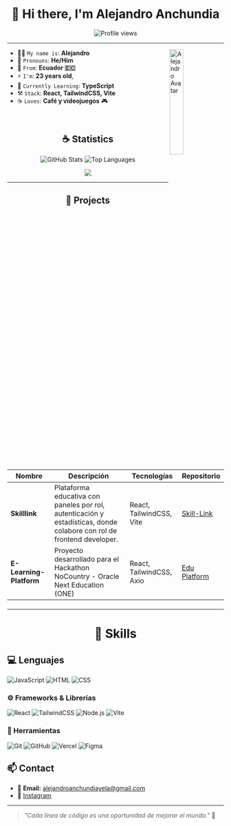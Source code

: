 
<h1 align="center">👋 Hi there, I'm Alejandro Anchundia</h1>

<p align="center">
  <img src="https://komarev.com/ghpvc/?username=anchundiatech&label=Profile%20views&color=800080&style=flat" alt="Profile views" />
</p>


<hr/>

 <img align='right' src="https://github.com/user-attachments/assets/58971c58-2628-45c3-9b7e-cebdd0742c47" width="25%" alt="Alejandro Avatar" />




- 🙋‍♂️ `My name is`: **Alejandro**
- 💬 `Pronouns`: **He/Him**
- 📍 `From`: **Ecuador 🇪🇨**
- ⚡ `I'm`: **23 years old**,
- 🧠 `Currently Learning`: **TypeScript**
- ⚒️ `Stack`: **React, TailwindCSS, Vite**
- ☕ `Loves`: **Café y videojuegos** 🎮

 



<br/>

<h2 align="center" >☕ Statistics</h2>

<p align="center">
  <img src="https://github-readme-stats.vercel.app/api?username=anchundiatech&show_icons=true&theme=radical" alt="GitHub Stats" />
  <img src="https://github-readme-stats.vercel.app/api/top-langs/?username=anchundiatech&layout=compact&theme=radical" alt="Top Languages" />
</p>
<p align="center">
  <img src="https://github-profile-trophy.vercel.app/?username=anchundiatech&theme=darkhub&row=1&column=7" />
</p>

---

<h2 align="center">🚀 Projects<h2/>

| Nombre | Descripción | Tecnologías | Repositorio |
|--------|-------------|-------------|------------ |
| **Skilllink** | Plataforma educativa con paneles por rol, autenticación y estadísticas, donde colabore con rol de frontend developer. | React, TailwindCSS, Vite| [Skill-Link](https://github.com/mandalorians-team/Skilllink-Alumnithon.git)
| **E-Learning-Platform** | Proyecto desarrollado para el Hackathon NoCountry - Oracle Next Education (ONE)  | React, TailwindCSS, Axio| [Edu Platform](https://github.com/Juan-Valenzuela3/E-Learning-Platform.git)

---

<h1 align="center">🧠 Skills </h1>

 ## 💻 Lenguajes
 
![JavaScript](https://img.shields.io/badge/-JavaScript-F7DF1E?style=flat-square&logo=javascript&logoColor=black)
![HTML](https://img.shields.io/badge/-HTML5-E34F26?style=flat-square&logo=html5&logoColor=white)
![CSS](https://img.shields.io/badge/-CSS3-1572B6?style=flat-square&logo=css3)

### ⚙️ Frameworks & Librerías
![React](https://img.shields.io/badge/-React-61DAFB?style=flat-square&logo=react)
![TailwindCSS](https://img.shields.io/badge/-TailwindCSS-38B2AC?style=flat-square&logo=tailwind-css)
![Node.js](https://img.shields.io/badge/-Node.js-339933?style=flat-square&logo=node.js)
![Vite](https://img.shields.io/badge/-Vite-646CFF?style=flat-square&logo=vite)

### 🔧 Herramientas
![Git](https://img.shields.io/badge/-Git-F05032?style=flat-square&logo=git&logoColor=white)
![GitHub](https://img.shields.io/badge/-GitHub-181717?style=flat-square&logo=github)
![Vercel](https://img.shields.io/badge/-Vercel-000?style=flat-square&logo=vercel)
![Figma](https://img.shields.io/badge/-Figma-F24E1E?style=flat-square&logo=figma)



## 📫 Contact

- 📧 **Email:** alejandroanchundiayela@gmail.com  
- 📘 [Instagram](https://www.instagram.com/anchundiatech/)

---

> *"Cada línea de código es una oportunidad de mejorar el mundo."* 🚀
